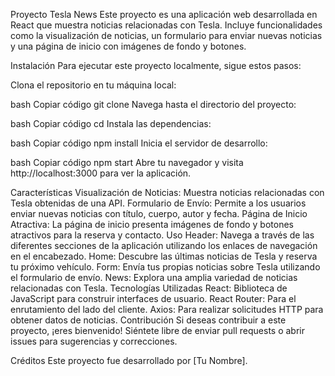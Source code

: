 Proyecto Tesla News
Este proyecto es una aplicación web desarrollada en React que muestra noticias relacionadas con Tesla. Incluye funcionalidades como la visualización de noticias, un formulario para enviar nuevas noticias y una página de inicio con imágenes de fondo y botones.

Instalación
Para ejecutar este proyecto localmente, sigue estos pasos:

Clona el repositorio en tu máquina local:

bash
Copiar código
git clone <URL-del-repositorio>
Navega hasta el directorio del proyecto:

bash
Copiar código
cd <directorio-del-proyecto>
Instala las dependencias:

bash
Copiar código
npm install
Inicia el servidor de desarrollo:

bash
Copiar código
npm start
Abre tu navegador y visita http://localhost:3000 para ver la aplicación.

Características
Visualización de Noticias: Muestra noticias relacionadas con Tesla obtenidas de una API.
Formulario de Envío: Permite a los usuarios enviar nuevas noticias con título, cuerpo, autor y fecha.
Página de Inicio Atractiva: La página de inicio presenta imágenes de fondo y botones atractivos para la reserva y contacto.
Uso
Header: Navega a través de las diferentes secciones de la aplicación utilizando los enlaces de navegación en el encabezado.
Home: Descubre las últimas noticias de Tesla y reserva tu próximo vehículo.
Form: Envía tus propias noticias sobre Tesla utilizando el formulario de envío.
News: Explora una amplia variedad de noticias relacionadas con Tesla.
Tecnologías Utilizadas
React: Biblioteca de JavaScript para construir interfaces de usuario.
React Router: Para el enrutamiento del lado del cliente.
Axios: Para realizar solicitudes HTTP para obtener datos de noticias.
Contribución
Si deseas contribuir a este proyecto, ¡eres bienvenido! Siéntete libre de enviar pull requests o abrir issues para sugerencias y correcciones.

Créditos
Este proyecto fue desarrollado por [Tu Nombre].

